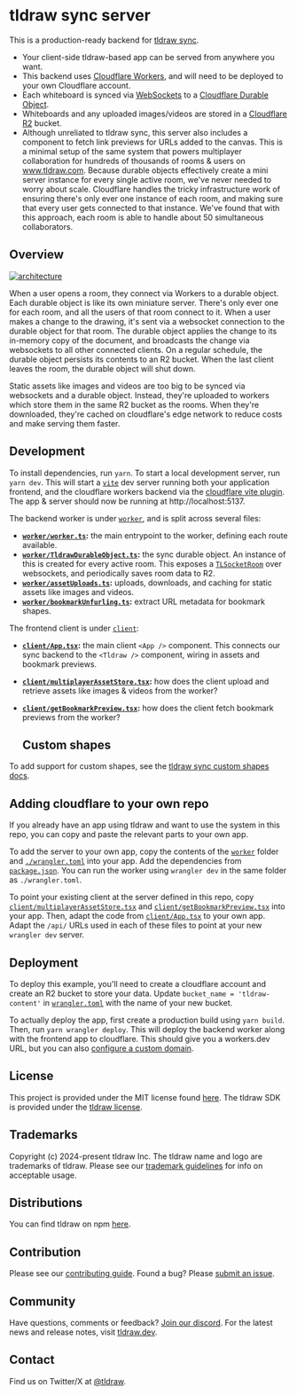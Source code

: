 # tldraw sync server

This is a production-ready backend for [tldraw sync](https://tldraw.dev/docs/sync).

- Your client-side tldraw-based app can be served from anywhere you want.
- This backend uses [Cloudflare Workers](https://developers.cloudflare.com/workers/), and will need
  to be deployed to your own Cloudflare account.
- Each whiteboard is synced via
  [WebSockets](https://developer.mozilla.org/en-US/docs/Web/API/WebSockets_API) to a [Cloudflare
  Durable Object](https://developers.cloudflare.com/durable-objects/).
- Whiteboards and any uploaded images/videos are stored in a [Cloudflare
  R2](https://developers.cloudflare.com/r2/) bucket.
- Although unreliated to tldraw sync, this server also includes a component to fetch link previews
  for URLs added to the canvas.
  This is a minimal setup of the same system that powers multiplayer collaboration for hundreds of
  thousands of rooms & users on www.tldraw.com. Because durable objects effectively create a mini
  server instance for every single active room, we've never needed to worry about scale. Cloudflare
  handles the tricky infrastructure work of ensuring there's only ever one instance of each room, and
  making sure that every user gets connected to that instance. We've found that with this approach,
  each room is able to handle about 50 simultaneous collaborators.

## Overview

[![architecture](./arch.png)](https://www.tldraw.com/ro/Yb_QHJFP9syPZq1YrV3YR?v=-255,-148,2025,1265&p=page)

When a user opens a room, they connect via Workers to a durable object. Each durable object is like
its own miniature server. There's only ever one for each room, and all the users of that room
connect to it. When a user makes a change to the drawing, it's sent via a websocket connection to
the durable object for that room. The durable object applies the change to its in-memory copy of the
document, and broadcasts the change via websockets to all other connected clients. On a regular
schedule, the durable object persists its contents to an R2 bucket. When the last client leaves the
room, the durable object will shut down.

Static assets like images and videos are too big to be synced via websockets and a durable object.
Instead, they're uploaded to workers which store them in the same R2 bucket as the rooms. When
they're downloaded, they're cached on cloudflare's edge network to reduce costs and make serving
them faster.

## Development

To install dependencies, run `yarn`. To start a local development server, run `yarn dev`. This will
start a [`vite`](https://vitejs.dev/) dev server running both your application frontend, and the
cloudflare workers backend via the [cloudflare vite
plugin](https://developers.cloudflare.com/workers/vite-plugin/). The app & server should now be
running at http://localhost:5137.

The backend worker is under [`worker`](./worker/), and is split across several files:

- **[`worker/worker.ts`](./worker/worker.ts):** the main entrypoint to the worker, defining each
  route available.
- **[`worker/TldrawDurableObject.ts`](./worker/TldrawDurableObject.ts):** the sync durable object.
  An instance of this is created for every active room. This exposes a
  [`TLSocketRoom`](https://tldraw.dev/reference/sync-core/TLSocketRoom) over websockets, and
  periodically saves room data to R2.
- **[`worker/assetUploads.ts`](./worker/assetUploads.ts):** uploads, downloads, and caching for
  static assets like images and videos.
- **[`worker/bookmarkUnfurling.ts`](./worker/bookmarkUnfurling.ts):** extract URL metadata for bookmark shapes.

The frontend client is under [`client`](./client):

- **[`client/App.tsx`](./client/App.tsx):** the main client `<App />` component. This connects our
  sync backend to the `<Tldraw />` component, wiring in assets and bookmark previews.
- **[`client/multiplayerAssetStore.tsx`](./client/multiplayerAssetStore.tsx):** how does the client
  upload and retrieve assets like images & videos from the worker?
- **[`client/getBookmarkPreview.tsx`](./client/getBookmarkPreview.tsx):** how does the client fetch
  bookmark previews from the worker?

  ## Custom shapes

To add support for custom shapes, see the [tldraw sync custom shapes docs](https://tldraw.dev/docs/sync#Custom-shapes--bindings).

## Adding cloudflare to your own repo

If you already have an app using tldraw and want to use the system in this repo, you can copy and
paste the relevant parts to your own app.

To add the server to your own app, copy the contents of the [`worker`](./worker/) folder and
[`./wrangler.toml`](./wrangler.toml) into your app. Add the dependencies from
[`package.json`](./package.json). You can run the worker using `wrangler dev` in the same folder as
`./wrangler.toml`.

To point your existing client at the server defined in this repo, copy
[`client/multiplayerAssetStore.tsx`](./client/multiplayerAssetStore.tsx) and
[`client/getBookmarkPreview.tsx`](./client/getBookmarkPreview.tsx) into your app. Then, adapt the
code from [`client/App.tsx`](./client/App.tsx) to your own app. Adapt the `/api/` URLs used in each
of these files to point at your new `wrangler dev` server.

## Deployment

To deploy this example, you'll need to create a cloudflare account and create an R2 bucket to store
your data. Update `bucket_name = 'tldraw-content'` in [`wrangler.toml`](./wrangler.toml) with the
name of your new bucket.

To actually deploy the app, first create a production build using `yarn build`. Then, run `yarn
wrangler deploy`. This will deploy the backend worker along with the frontend app to cloudflare.
This should give you a workers.dev URL, but you can also [configure a custom
domain](https://developers.cloudflare.com/workers/configuration/routing/custom-domains/).

## License

This project is provided under the MIT license found [here](https://github.com/tldraw/tldraw-sync-cloudflare/blob/main/LICENSE.md). The tldraw SDK is provided under the [tldraw license](https://github.com/tldraw/tldraw/blob/main/LICENSE.md).

## Trademarks

Copyright (c) 2024-present tldraw Inc. The tldraw name and logo are trademarks of tldraw. Please see our [trademark guidelines](https://github.com/tldraw/tldraw/blob/main/TRADEMARKS.md) for info on acceptable usage.

## Distributions

You can find tldraw on npm [here](https://www.npmjs.com/package/@tldraw/tldraw?activeTab=versions).

## Contribution

Please see our [contributing guide](https://github.com/tldraw/tldraw/blob/main/CONTRIBUTING.md). Found a bug? Please [submit an issue](https://github.com/tldraw/tldraw/issues/new).

## Community

Have questions, comments or feedback? [Join our discord](https://discord.tldraw.com/?utm_source=github&utm_medium=readme&utm_campaign=sociallink). For the latest news and release notes, visit [tldraw.dev](https://tldraw.dev).

## Contact

Find us on Twitter/X at [@tldraw](https://twitter.com/tldraw).
